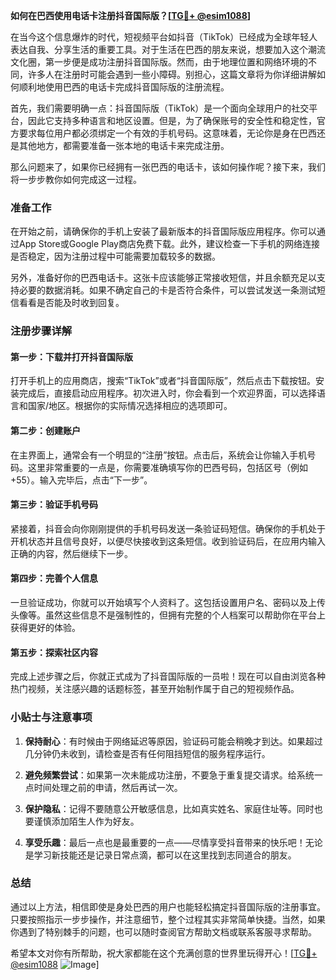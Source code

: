 **如何在巴西使用电话卡注册抖音国际版？[[TG💪+ @esim1088](https://t.me/s/esim1088)]**

在当今这个信息爆炸的时代，短视频平台如抖音（TikTok）已经成为全球年轻人表达自我、分享生活的重要工具。对于生活在巴西的朋友来说，想要加入这个潮流文化圈，第一步便是成功注册抖音国际版。然而，由于地理位置和网络环境的不同，许多人在注册时可能会遇到一些小障碍。别担心，这篇文章将为你详细讲解如何顺利地使用巴西的电话卡完成抖音国际版的注册流程。

首先，我们需要明确一点：抖音国际版（TikTok）是一个面向全球用户的社交平台，因此它支持多种语言和地区设置。但是，为了确保账号的安全性和稳定性，官方要求每位用户都必须绑定一个有效的手机号码。这意味着，无论你是身在巴西还是其他地方，都需要准备一张本地的电话卡来完成注册。

那么问题来了，如果你已经拥有一张巴西的电话卡，该如何操作呢？接下来，我们将一步步教你如何完成这一过程。

### 准备工作

在开始之前，请确保你的手机上安装了最新版本的抖音国际版应用程序。你可以通过App Store或Google Play商店免费下载。此外，建议检查一下手机的网络连接是否稳定，因为注册过程中可能需要加载较多的数据。

另外，准备好你的巴西电话卡。这张卡应该能够正常接收短信，并且余额充足以支持必要的数据消耗。如果不确定自己的卡是否符合条件，可以尝试发送一条测试短信看看是否能及时收到回复。

### 注册步骤详解

#### 第一步：下载并打开抖音国际版

打开手机上的应用商店，搜索“TikTok”或者“抖音国际版”，然后点击下载按钮。安装完成后，直接启动应用程序。初次进入时，你会看到一个欢迎界面，可以选择语言和国家/地区。根据你的实际情况选择相应的选项即可。

#### 第二步：创建账户

在主界面上，通常会有一个明显的“注册”按钮。点击后，系统会让你输入手机号码。这里非常重要的一点是，你需要准确填写你的巴西号码，包括区号（例如+55）。输入完毕后，点击“下一步”。

#### 第三步：验证手机号码

紧接着，抖音会向你刚刚提供的手机号码发送一条验证码短信。确保你的手机处于开机状态并且信号良好，以便尽快接收到这条短信。收到验证码后，在应用内输入正确的内容，然后继续下一步。

#### 第四步：完善个人信息

一旦验证成功，你就可以开始填写个人资料了。这包括设置用户名、密码以及上传头像等。虽然这些信息不是强制性的，但拥有完整的个人档案可以帮助你在平台上获得更好的体验。

#### 第五步：探索社区内容

完成上述步骤之后，你就正式成为了抖音国际版的一员啦！现在可以自由浏览各种热门视频，关注感兴趣的话题标签，甚至开始制作属于自己的短视频作品。

### 小贴士与注意事项

1. **保持耐心**：有时候由于网络延迟等原因，验证码可能会稍晚才到达。如果超过几分钟仍未收到，请检查是否有任何阻挡短信的服务程序运行。
   
2. **避免频繁尝试**：如果第一次未能成功注册，不要急于重复提交请求。给系统一点时间处理之前的申请，然后再试一次。

3. **保护隐私**：记得不要随意公开敏感信息，比如真实姓名、家庭住址等。同时也要谨慎添加陌生人作为好友。

4. **享受乐趣**：最后一点也是最重要的一点——尽情享受抖音带来的快乐吧！无论是学习新技能还是记录日常点滴，都可以在这里找到志同道合的朋友。

### 总结

通过以上方法，相信即使是身处巴西的用户也能轻松搞定抖音国际版的注册事宜。只要按照指示一步步操作，并注意细节，整个过程其实非常简单快捷。当然，如果你遇到了特别棘手的问题，也可以随时查阅官方帮助文档或联系客服寻求帮助。

希望本文对你有所帮助，祝大家都能在这个充满创意的世界里玩得开心！[[TG💪+ @esim1088](https://t.me/s/esim1088) ![Image](https://i.postimg.cc/4NQfJmqS/Snipaste-2025-05-13-00-14-12.png)]